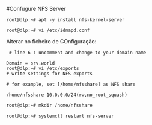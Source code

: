 #Confugure NFS Server

```
root@dlp:~# apt -y install nfs-kernel-server 
```

```
root@dlp:~# vi /etc/idmapd.conf 
```

Alterar no ficheiro de COnfiguração:
```
 # line 6 : uncomment and change to your domain name

Domain = srv.world
root@dlp:~# vi /etc/exports
# write settings for NFS exports

# for example, set [/home/nfsshare] as NFS share

/home/nfsshare 10.0.0.0/24(rw,no_root_squash)

```

```
root@dlp:~# mkdir /home/nfsshare 
```

```
root@dlp:~# systemctl restart nfs-server  
```
